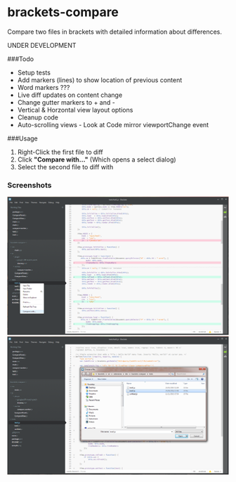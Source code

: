 brackets-compare
=======================

Compare two files in brackets with detailed information about differences.

UNDER DEVELOPMENT

###Todo

* Setup tests
* Add markers (lines) to show location of previous content
* Word markers ???
* Live diff updates on content change
* Change gutter markers to + and -
* Vertical & Horzontal view layout options
* Cleanup code
* Auto-scrolling views - Look at Code mirror viewportChange event

###Usage

1. Right-Click the first file to diff
2. Click **"Compare with..."** (Which opens a select dialog)
3. Select the second file to diff with

### Screenshots

![sample screenshot 1](sample.png "Brackets compare usage")
![sample screenshot 2](sample2.png "Brackets compare usage showing select dialog")